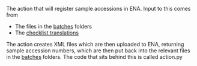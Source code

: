 The action that will register sample accessions in ENA. Input to this comes from 
* The files in the [batches](https://github.com/emo-bon/sequencing-data/tree/main/shipment) folders
* The [checklist translations](https://github.com/emo-bon/sequencing-profile)

The action creates XML files which are then uploaded to ENA, returning sample accession numbers, which are then put back into the relevant files in the [batches](https://github.com/emo-bon/sequencing-data/tree/main/shipment) folders.
The code that sits behind this is called action.py
